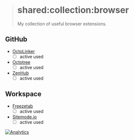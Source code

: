 > # shared:collection:browser
>
> My collection of useful browser extensions.

## GitHub

- [OctoLinker](http://octolinker.github.io/)
  - [ ] active used

- [Octotree](https://github.com/buunguyen/octotree)
  - [ ] active used

- [ZenHub](https://www.zenhub.com/)
  - [ ] active used

## Workspace

- [Freezetab](https://freezetab.com/)
  - [ ] active used

- [Sitemode.io](https://sitemod.io/)
  - [ ] active used

[![Analytics](https://ga-beacon.appspot.com/UA-109817251-4/shared/collection:browser)](https://github.com/igrigorik/ga-beacon)
